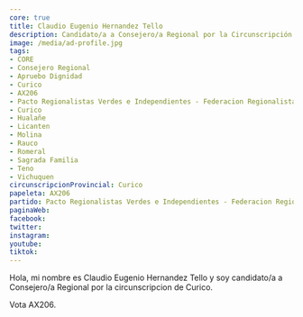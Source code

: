 ```yaml
---
core: true
title: Claudio Eugenio Hernandez Tello
description: Candidato/a a Consejero/a Regional por la Circunscripción de Curico
image: /media/ad-profile.jpg
tags:
- CORE
- Consejero Regional
- Apruebo Dignidad
- Curico
- AX206
- Pacto Regionalistas Verdes e Independientes - Federacion Regionalista Verde Social - Partido Republicano De Chile
- Curico
- Hualañe
- Licanten
- Molina
- Rauco
- Romeral
- Sagrada Familia
- Teno
- Vichuquen
circunscripcionProvincial: Curico
papeleta: AX206
partido: Pacto Regionalistas Verdes e Independientes - Federacion Regionalista Verde Social - Partido Republicano De Chile
paginaWeb:
facebook:
twitter:
instagram:
youtube:
tiktok:
---
```

Hola, mi nombre es Claudio Eugenio Hernandez Tello y soy candidato/a a Consejero/a Regional por la circunscripcion de Curico.

Vota AX206.